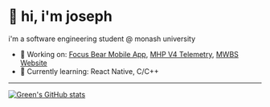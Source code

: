 # 👋 hi, i'm joseph

i'm a software engineering student @ monash university

- 🔭 Working on: [Focus Bear Mobile App](https://www.focusbear.io/), [MHP V4 Telemetry](https://github.com/monash-human-power/data-acquisition-system), [MWBS Website](https://mwbs.store)
- 🌱 Currently learning: React Native, C/C++

----

[![Green's GitHub stats](https://github-readme-stats.vercel.app/api?username=lim-joseph&theme=apprentice&show_icons=true)](https://github.com/anuraghazra/github-readme-stats)

<!---
lim-joseph/lim-joseph is a ✨ special ✨ repository because its `README.md` (this file) appears on your GitHub profile.
You can click the Preview link to take a look at your changes.
--->
